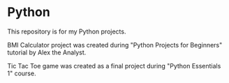 # Python
This repository is for my Python projects.


BMI Calculator project was created during "Python Projects for Beginners" tutorial by Alex the Analyst.

Tic Tac Toe game was created as a final project during "Python Essentials 1" course.
